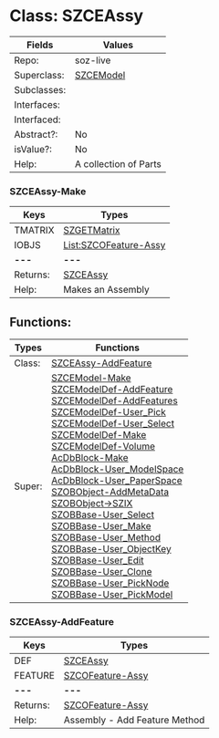 
# Class:	SZCEAssy

| Fields | Values |
| --------- | --------- |
| Repo: | soz-live |
| Superclass: | [SZCEModel](SZCEModel.html) |
| Subclasses: |  |
| Interfaces: |  |
| Interfaced: |  |
| Abstract?: | No |
| isValue?: | No |
| Help: | A collection of Parts |

### SZCEAssy-Make

| Keys | Types |
| --------- | --------- |
| TMATRIX | [SZGETMatrix](SZGETMatrix.html) |
| IOBJS | [List:SZCOFeature-Assy](SZCOFeature-Assy.html) |
| **---** | **---** |
| Returns: | [SZCEAssy](SZCEAssy.html) |
| Help: | Makes an Assembly  |


## Functions:

| Types | Functions |
| --------- | --------- |
| Class: | [SZCEAssy-AddFeature](#SZCEAssy-AddFeature) |
| Super: | [SZCEModel-Make](SZCEModel.html) <br> [SZCEModelDef-AddFeature](SZCEModelDef.html) <br> [SZCEModelDef-AddFeatures](SZCEModelDef.html) <br> [SZCEModelDef-User_Pick](SZCEModelDef.html) <br> [SZCEModelDef-User_Select](SZCEModelDef.html) <br> [SZCEModelDef-Make](SZCEModelDef.html) <br> [SZCEModelDef-Volume](SZCEModelDef.html) <br> [AcDbBlock-Make](AcDbBlock.html) <br> [AcDbBlock-User_ModelSpace](AcDbBlock.html) <br> [AcDbBlock-User_PaperSpace](AcDbBlock.html) <br> [SZOBObject-AddMetaData](SZOBObject.html) <br> [SZOBObject->SZIX](SZOBObject.html) <br> [SZOBBase-User_Select](SZOBBase.html) <br> [SZOBBase-User_Make](SZOBBase.html) <br> [SZOBBase-User_Method](SZOBBase.html) <br> [SZOBBase-User_ObjectKey](SZOBBase.html) <br> [SZOBBase-User_Edit](SZOBBase.html) <br> [SZOBBase-User_Clone](SZOBBase.html) <br> [SZOBBase-User_PickNode](SZOBBase.html) <br> [SZOBBase-User_PickModel](SZOBBase.html) |


### SZCEAssy-AddFeature

| Keys | Types |
| --------- | --------- |
| DEF | [SZCEAssy](SZCEAssy.html) |
| FEATURE | [SZCOFeature-Assy](SZCOFeature-Assy.html) |
| **---** | **---** |
| Returns: | [SZCOFeature-Assy](SZCOFeature-Assy.html) |
| Help: | Assembly - Add Feature Method |

